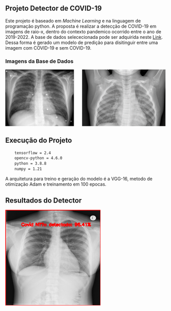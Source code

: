 ## Projeto Detector de COVID-19

Este projeto é baseado em *Machine Learning* e na linguagem de programação python. A proposta é realizar a detecção de COVID-19 em imagens de raio-x, dentro do contexto pandemico ocorrido entre o ano de 2019-2022. A base de dados selececionada pode ser adquirida neste [Link](https://github.com/ieee8023/covid-chestxray-dataset). Dessa forma é gerado um modelo de predição para disitinguir entre uma imagem com COVID-19 e sem COVID-19.

### Imagens da Base de Dados
![Screenshot](/img/02.png)

## Execução do Projeto
```bash
    tensorflow = 2.4
    opencv-python = 4.6.0
    python = 3.8.8
    numpy = 1.21
```

A arquitetura para treino e geração do modelo é a VGG-16, metodo de otimização Adam e treinamento em 100 epocas.

## Resultados do Detector

![Screenshot](/img/Image_detect.png)


